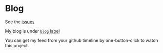 Blog
====

See the [issues](https://github.com/zzz6519003/blog/issues?state=open)

My blog is under [`blog` label](https://github.com/zzz6519003/blog/labels/blog)

You can get my feed from your github timeline by one-button-click to watch this project.
